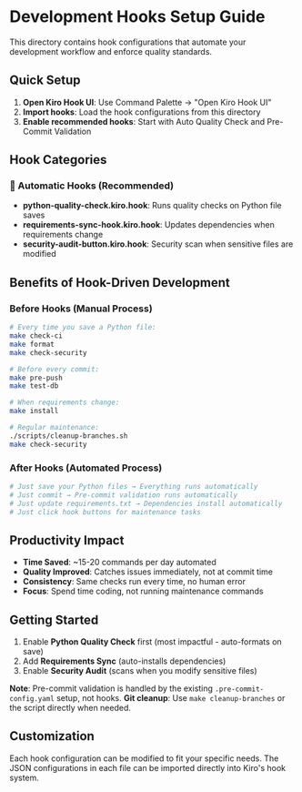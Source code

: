 # Development Hooks Setup Guide

This directory contains hook configurations that automate your development workflow and enforce quality standards.

## Quick Setup

1. **Open Kiro Hook UI**: Use Command Palette → "Open Kiro Hook UI"
2. **Import hooks**: Load the hook configurations from this directory
3. **Enable recommended hooks**: Start with Auto Quality Check and Pre-Commit Validation

## Hook Categories

### 🔄 Automatic Hooks (Recommended)
- **python-quality-check.kiro.hook**: Runs quality checks on Python file saves
- **requirements-sync-hook.kiro.hook**: Updates dependencies when requirements change
- **security-audit-button.kiro.hook**: Security scan when sensitive files are modified

## Benefits of Hook-Driven Development

### Before Hooks (Manual Process)
```bash
# Every time you save a Python file:
make check-ci
make format
make check-security

# Before every commit:
make pre-push
make test-db

# When requirements change:
make install

# Regular maintenance:
./scripts/cleanup-branches.sh
make check-security
```

### After Hooks (Automated Process)
```bash
# Just save your Python files → Everything runs automatically
# Just commit → Pre-commit validation runs automatically
# Just update requirements.txt → Dependencies install automatically
# Just click hook buttons for maintenance tasks
```

## Productivity Impact

- **Time Saved**: ~15-20 commands per day automated
- **Quality Improved**: Catches issues immediately, not at commit time
- **Consistency**: Same checks run every time, no human error
- **Focus**: Spend time coding, not running maintenance commands

## Getting Started

1. Enable **Python Quality Check** first (most impactful - auto-formats on save)
2. Add **Requirements Sync** (auto-installs dependencies)
3. Enable **Security Audit** (scans when you modify sensitive files)

**Note**: Pre-commit validation is handled by the existing `.pre-commit-config.yaml` setup, not hooks.
**Git cleanup**: Use `make cleanup-branches` or the script directly when needed.

## Customization

Each hook configuration can be modified to fit your specific needs. The JSON configurations in each file can be imported directly into Kiro's hook system.
